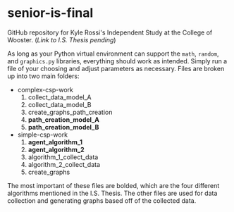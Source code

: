 # senior-is-final
GitHub repository for Kyle Rossi's Independent Study at the College of Wooster. (*Link to I.S. Thesis pending*)

As long as your Python virtual environment can support the `math`, `random`, and `graphics.py` libraries, everything should work as intended. Simply run a file of your choosing and adjust parameters as necessary. Files are broken up into two main folders:

- complex-csp-work
  1. collect_data_model_A
  2. collect_data_model_B
  3. create_graphs_path_creation
  4. **path_creation_model_A**
  5. **path_creation_model_B**
- simple-csp-work
  1. **agent_algorithm_1**
  2. **agent_algorithm_2**
  3. algorithm_1_collect_data
  4. algorithm_2_collect_data
  5. create_graphs
  
The most important of these files are bolded, which are the four different algorithms mentioned in the I.S. Thesis. The other files are used for data collection and generating graphs based off of the collected data.
